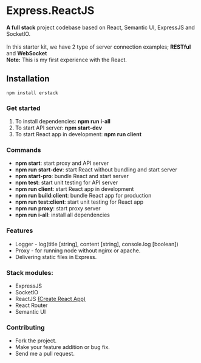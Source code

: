 
# Express.ReactJS
**A full stack** project codebase based on React, Semantic UI, ExpressJS and SocketIO.
<br /><br />In this starter kit, we have 2 type of server connection examples; **RESTful** and **WebSocket**
<br /> **Note:** This is my first experience with the React.

## Installation

    npm install erstack

### Get started
1. To install dependencies: **npm run i-all**<br />
2. To start API server: **npm start-dev**<br />
3. To start React app in development: **npm run client**

### Commands
- **npm start**: start proxy and API server
- **npm run start-dev**: start React without bundling and start server
- **npm start-pro**: bundle React and start server
- **npm test**: start unit testing for API server
- **npm run client**: start React app in development
- **npm run build:client**: bundle React app for production
- **npm run test:client**: start unit testing for React app
- **npm run proxy**: start proxy server
- **npm run i-all**: install all dependencies

### Features
- Logger - log(title [string], content [string], console.log [boolean])
- Proxy - for running node without nginx or apache.
- Delivering static files in Express.

### Stack modules:
 - ExpressJS
 - SocketIO
 - ReactJS [(Create React App)](https://github.com/facebook/create-react-app)
 - React Router
 - Semantic UI
 
### Contributing  
 * Fork the project.
 * Make your feature addition or bug fix.
 * Send me a pull request.
